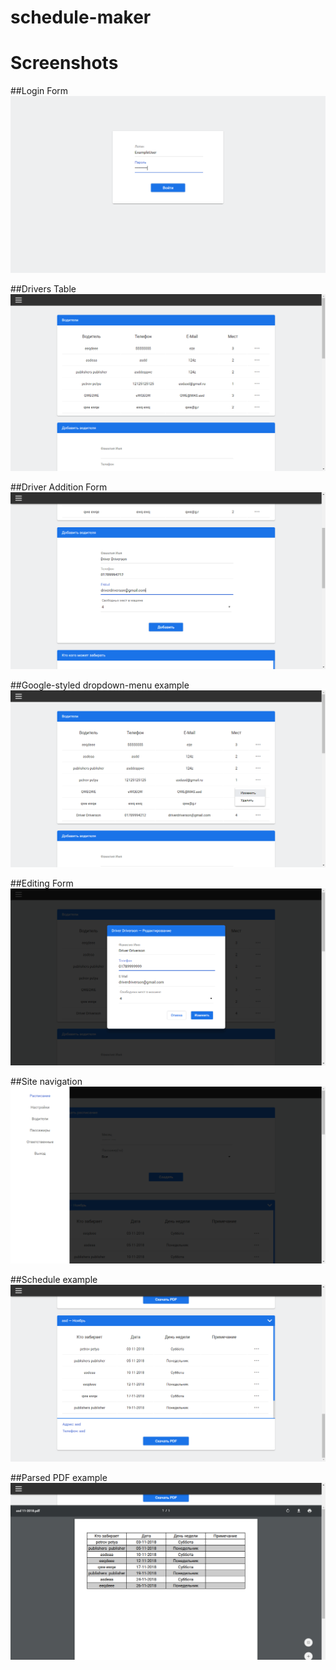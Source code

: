 # schedule-maker

# Screenshots

##Login Form
![Login Form](/project_screens/1.png?raw=true)

##Drivers Table
![Drivers Table](/project_screens/2.png?raw=true)

##Driver Addition Form
![Driver Addition Form](/project_screens/3.png?raw=true)

##Google-styled dropdown-menu example
![Dropdown](/project_screens/4.png?raw=true)

##Editing Form
![Editing Form](/project_screens/5.png?raw=true)

##Site navigation
![Navigation](/project_screens/6.png?raw=true)

##Schedule example
![Schedule](/project_screens/7.png?raw=true)

##Parsed PDF example
![PDF](/project_screens/8.png?raw=true)

